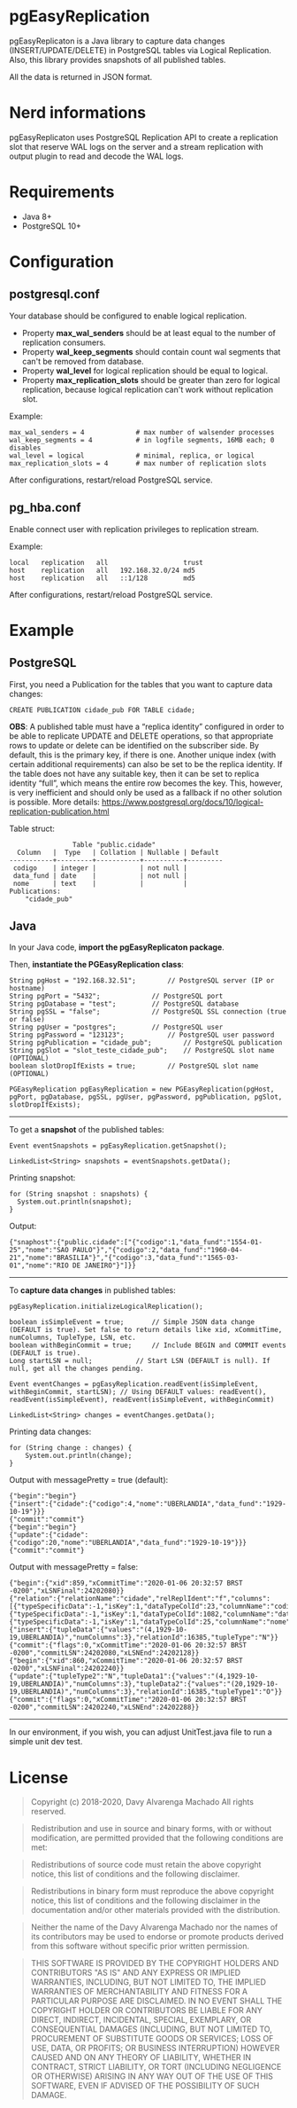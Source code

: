 # pgEasyReplication

pgEasyReplicaton is a Java library to capture data changes (INSERT/UPDATE/DELETE) in PostgreSQL tables via Logical Replication. Also, this library provides snapshots of all published tables.

All the data is returned in JSON format.

Nerd informations
=================

pgEasyReplicaton uses PostgreSQL Replication API to create a replication slot that reserve WAL logs on the server and a stream replication with output plugin to read and decode the WAL logs.

Requirements
============

* Java 8+
* PostgreSQL 10+

Configuration
=============

postgresql.conf
---------------

Your database should be configured to enable logical replication.

* Property **max_wal_senders** should be at least equal to the number of replication consumers.
* Property **wal_keep_segments** should contain count wal segments that can't be removed from database.
* Property **wal_level** for logical replication should be equal to logical.
* Property **max_replication_slots** should be greater than zero for logical replication, because logical replication can't work without replication slot.

Example:
```
max_wal_senders = 4             # max number of walsender processes
wal_keep_segments = 4           # in logfile segments, 16MB each; 0 disables
wal_level = logical             # minimal, replica, or logical
max_replication_slots = 4       # max number of replication slots
```

After configurations, restart/reload PostgreSQL service.

pg_hba.conf
-----------

Enable connect user with replication privileges to replication stream.

Example:
```
local   replication   all                   trust
host    replication   all   192.168.32.0/24 md5
host    replication   all   ::1/128         md5
```

After configurations, restart/reload PostgreSQL service.

Example
=======

PostgreSQL
----------

First, you need a Publication for the tables that you want to capture data changes:
```
CREATE PUBLICATION cidade_pub FOR TABLE cidade;
```

**OBS**: A published table must have a “replica identity” configured in order to be able to replicate UPDATE and DELETE operations, so that appropriate rows to update or delete can be identified on the subscriber side. By default, this is the primary key, if there is one. Another unique index (with certain additional requirements) can also be set to be the replica identity. If the table does not have any suitable key, then it can be set to replica identity “full”, which means the entire row becomes the key. This, however, is very inefficient and should only be used as a fallback if no other solution is possible. More details: https://www.postgresql.org/docs/10/logical-replication-publication.html

Table struct:

```
                Table "public.cidade"
  Column   |  Type   | Collation | Nullable | Default
-----------+---------+-----------+----------+---------
 codigo    | integer |           | not null |
 data_fund | date    |           | not null |
 nome      | text    |           |          |
Publications:
    "cidade_pub"
```

Java
----

In your Java code, **import the pgEasyReplicaton package**.

Then, **instantiate the PGEasyReplication class**:
```			
String pgHost = "192.168.32.51";		// PostgreSQL server (IP or hostname)
String pgPort = "5432";				// PostgreSQL port
String pgDatabase = "test";			// PostgreSQL database
String pgSSL = "false";				// PostgreSQL SSL connection (true or false)
String pgUser = "postgres";			// PostgreSQL user
String pgPassword = "123123";			// PostgreSQL user password
String pgPublication = "cidade_pub";		// PostgreSQL publication
String pgSlot = "slot_teste_cidade_pub";	// PostgreSQL slot name (OPTIONAL)
boolean slotDropIfExists = true;		// PostgreSQL slot name (OPTIONAL)

PGEasyReplication pgEasyReplication = new PGEasyReplication(pgHost, pgPort, pgDatabase, pgSSL, pgUser, pgPassword, pgPublication, pgSlot, slotDropIfExists);
```
----------
To get a **snapshot** of the published tables:
```
Event eventSnapshots = pgEasyReplication.getSnapshot();

LinkedList<String> snapshots = eventSnapshots.getData();
```

Printing snapshot:
```
for (String snapshot : snapshots) {
  System.out.println(snapshot);
}
```

Output:
```
{"snaphost":{"public.cidade":["{"codigo":1,"data_fund":"1554-01-25","nome":"SAO PAULO"}","{"codigo":2,"data_fund":"1960-04-21","nome":"BRASILIA"}","{"codigo":3,"data_fund":"1565-03-01","nome":"RIO DE JANEIRO"}"]}}
```
----------
To **capture data changes** in published tables:
```
pgEasyReplication.initializeLogicalReplication();

boolean isSimpleEvent = true;		// Simple JSON data change (DEFAULT is true). Set false to return details like xid, xCommitTime, numColumns, TupleType, LSN, etc.
boolean withBeginCommit = true;		// Include BEGIN and COMMIT events (DEFAULT is true).
Long startLSN = null;			// Start LSN (DEFAULT is null). If null, get all the changes pending.

Event eventChanges = pgEasyReplication.readEvent(isSimpleEvent, withBeginCommit, startLSN);	// Using DEFAULT values: readEvent(), readEvent(isSimpleEvent), readEvent(isSimpleEvent, withBeginCommit)

LinkedList<String> changes = eventChanges.getData();
```

Printing data changes:
```
for (String change : changes) {
	System.out.println(change);
}
```

Output with messagePretty = true (default):
```
{"begin":"begin"}
{"insert":{"cidade":{"codigo":4,"nome":"UBERLANDIA","data_fund":"1929-10-19"}}}
{"commit":"commit"}
{"begin":"begin"}
{"update":{"cidade":{"codigo":20,"nome":"UBERLANDIA","data_fund":"1929-10-19"}}}
{"commit":"commit"}
```

Output with messagePretty = false:
```
{"begin":{"xid":859,"xCommitTime":"2020-01-06 20:32:57 BRST -0200","xLSNFinal":24202080}}
{"relation":{"relationName":"cidade","relReplIdent":"f","columns":[{"typeSpecificData":-1,"isKey":1,"dataTypeColId":23,"columnName":"codigo"},{"typeSpecificData":-1,"isKey":1,"dataTypeColId":1082,"columnName":"data_fund"},{"typeSpecificData":-1,"isKey":1,"dataTypeColId":25,"columnName":"nome"}],"relationId":16385,"namespaceName":"public","numColumns":3}}
{"insert":{"tupleData":{"values":"(4,1929-10-19,UBERLANDIA)","numColumns":3},"relationId":16385,"tupleType":"N"}}
{"commit":{"flags":0,"xCommitTime":"2020-01-06 20:32:57 BRST -0200","commitLSN":24202080,"xLSNEnd":24202128}}
{"begin":{"xid":860,"xCommitTime":"2020-01-06 20:32:57 BRST -0200","xLSNFinal":24202240}}
{"update":{"tupleType2":"N","tupleData1":{"values":"(4,1929-10-19,UBERLANDIA)","numColumns":3},"tupleData2":{"values":"(20,1929-10-19,UBERLANDIA)","numColumns":3},"relationId":16385,"tupleType1":"O"}}
{"commit":{"flags":0,"xCommitTime":"2020-01-06 20:32:57 BRST -0200","commitLSN":24202240,"xLSNEnd":24202288}}
```
----------
In our environment, if you wish, you can adjust UnitTest.java file to run a simple unit dev test.

License
=======

> Copyright (c) 2018-2020, Davy Alvarenga Machado
> All rights reserved.

> Redistribution and use in source and binary forms, with or without modification, are permitted provided that the following conditions are met:

> Redistributions of source code must retain the above copyright notice, this list of conditions and the following disclaimer.

> Redistributions in binary form must reproduce the above copyright notice, this list of conditions and the following disclaimer in the documentation and/or other materials provided with the distribution.

> Neither the name of the Davy Alvarenga Machado nor the names of its contributors may be used to endorse or promote products derived from this software without specific prior written permission.

> THIS SOFTWARE IS PROVIDED BY THE COPYRIGHT HOLDERS AND CONTRIBUTORS "AS IS" AND ANY EXPRESS OR IMPLIED WARRANTIES, INCLUDING, BUT NOT LIMITED TO, THE IMPLIED WARRANTIES OF MERCHANTABILITY AND FITNESS FOR A PARTICULAR PURPOSE ARE DISCLAIMED. IN NO EVENT SHALL THE COPYRIGHT HOLDER OR CONTRIBUTORS BE LIABLE FOR ANY DIRECT, INDIRECT, INCIDENTAL, SPECIAL, EXEMPLARY, OR CONSEQUENTIAL DAMAGES (INCLUDING, BUT NOT LIMITED TO, PROCUREMENT OF SUBSTITUTE GOODS OR SERVICES; LOSS OF USE, DATA, OR PROFITS; OR BUSINESS INTERRUPTION) HOWEVER CAUSED AND ON ANY THEORY OF LIABILITY, WHETHER IN CONTRACT, STRICT LIABILITY, OR TORT (INCLUDING NEGLIGENCE OR OTHERWISE) ARISING IN ANY WAY OUT OF THE USE OF THIS SOFTWARE, EVEN IF ADVISED OF THE POSSIBILITY OF SUCH DAMAGE.
